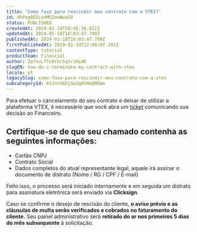 ```yaml
---
title: 'Como faço para rescindir meu contrato com a VTEX?'
id: HhPeg8EOismMSImoWwaI8
status: PUBLISHED
createdAt: 2019-01-24T20:45:36.822Z
updatedAt: 2024-01-18T16:03:47.790Z
publishedAt: 2024-01-18T16:03:47.790Z
firstPublishedAt: 2019-01-24T22:00:07.201Z
contentType: tutorial
productTeam: Financial
author: 2p7evLfTcDrhc5qtrzbLWD
slugEN: how-do-i-terminate-my-contract-with-vtex
locale: pt
legacySlug: como-faco-para-rescindir-meu-contrato-com-a-vtex
subcategoryId: 6SJnrkKDjGwSqKkMuQMOmm
---
```


Para efetuar o cancelamento do seu contrato e deixar de utilizar a plataforma VTEX, é necessário que você abra um [ticket](https://help.vtex.com/pt/support ) comunicando sua decisão ao Financeiro.

## Certifique-se de que seu chamado contenha as seguintes informações:

- Cartão CNPJ
- Contrato Social
- Dados completos do atual representante legal, aquele irá assinar o documento de distrato (Nome / RG / CPF / E-mail)

Feito isso, o processo será iniciado internamente e em seguida um distrato para assinatura eletrônica será enviado via __Clicksign__.

Caso se confirme o desejo de rescisão do cliente, __o aviso prévio e as cláusulas de multa serão verificados e cobrados no faturamento do cliente.__ Seu painel administrativo será __retirado do ar nos primeiros 5 dias do mês subsequente__ à solicitação.
